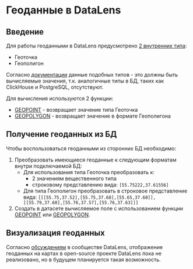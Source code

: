 # Геоданные в DataLens

## Введение
Для работы геоданными в DataLens предусмотрено [2 внутренних типа](https://datalens.tech/docs/ru/concepts/data-types.html):
- Геоточка
- Геополигон

Согласно [документации](https://datalens.tech/docs/ru/dataset/types-lookup-table.html) данные подобных типов - это должны быть вычисляемые значения, т.к. аналогичные типы в БД, таких как ClickHouse и PostgreSQL, отсутствуют.

Для вычисления используются 2 функции:
- [GEOPOINT](https://datalens.tech/docs/ru/function-ref/GEOPOINT.html) - возвращает значение типа Геоточка
- [GEOPOLYGON](https://datalens.tech/docs/ru/function-ref/GEOPOLYGON.html) - возвращает значение в формате Геополигона

## Получение геоданных из БД 
Чтобы воспользоваться геоданными из сторонних БД необходимо:
1. Преобразовать имеющиеся геоданные к следующим форматам внутри подключаемой БД:
   - Для использования типа Геоточка преобразовать к:
     - 2 значениям вещественного типа
     - строковому представлению вида: `[55.75222,37.61556]`
   - Для типа Геополигон преобразовать в строковое представление вида: `[[[55.75,37.52],[55.75,37.68],[55.65,37.60]],[[55.79,37.60],[55.76,37.57],[55.76,37.63]]]`
2. Создать в датасете вычисляемое поле с использованием функции [GEOPOINT](https://datalens.tech/docs/ru/function-ref/GEOPOINT.html) или [GEOPOLYGON](https://datalens.tech/docs/ru/function-ref/GEOPOLYGON.html).


## Визуализация геоданных
Согласно [обсуждениям](https://github.com/datalens-tech/datalens/issues/36) в сообществе DataLens, отображение геоданных на картах в open-source проекте DataLens пока не реализовано, но в будущем планируется такая возможность.
